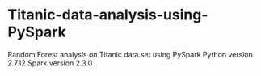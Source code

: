 # Titanic-data-analysis-using-PySpark
Random Forest analysis on Titanic data set using PySpark
Python version 2.7.12 Spark version 2.3.0
